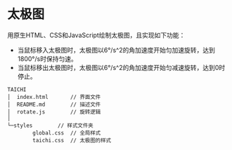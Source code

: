 # 太极图

用原生HTML、CSS和JavaScript绘制太极图，且实现如下功能：

* 当鼠标移入太极图时，太极图以6°/s^2的角加速度开始匀加速旋转，达到1800°/s时保持匀速。
* 当鼠标移出太极图时，太极图以6°/s^2的角加速度开始匀减速旋转，达到0时停止。

```
TAICHI
│  index.html		// 界面文件
│  README.md		// 描述文件
│  rotate.js		// 旋转逻辑
│
└─styles		// 样式文件夹
        global.css	// 全局样式
        taichi.css	// 太极图的样式
```
